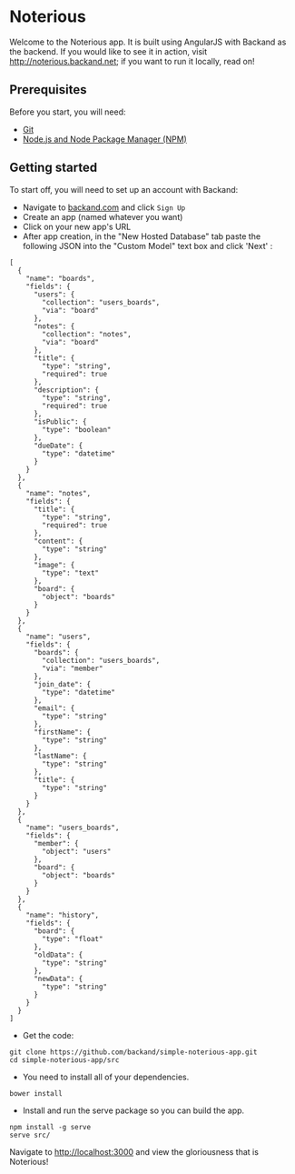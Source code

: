 # Noterious 


Welcome to the Noterious app. It is built using AngularJS with Backand as the backend. If you would like to see it in action, visit http://noterious.backand.net; if you want to run it locally, read on!

## Prerequisites
Before you start, you will need:
* [Git](http://git-scm.com/book/en/v2/Getting-Started-Installing-Git)
* [Node.js and Node Package Manager (NPM)](https://nodejs.org/download/)

## Getting started

To start off, you will need to set up an account with Backand:
* Navigate to [backand.com](https://www.backand.com/) and click `Sign Up`
* Create an app (named whatever you want)
* Click on your new app's URL
* After app creation, in the "New Hosted Database" tab paste the following JSON into the "Custom Model" text box and click 'Next' :
```
[
  {
    "name": "boards",
    "fields": {
      "users": {
        "collection": "users_boards",
        "via": "board"
      },
      "notes": {
        "collection": "notes",
        "via": "board"
      },
      "title": {
        "type": "string",
        "required": true
      },
      "description": {
        "type": "string",
        "required": true
      },
      "isPublic": {
        "type": "boolean"
      },
      "dueDate": {
        "type": "datetime"
      }
    }
  },
  {
    "name": "notes",
    "fields": {
      "title": {
        "type": "string",
        "required": true
      },
      "content": {
        "type": "string"
      },
      "image": {
        "type": "text"
      },
      "board": {
        "object": "boards"
      }
    }
  },
  {
    "name": "users",
    "fields": {
      "boards": {
        "collection": "users_boards",
        "via": "member"
      },
      "join_date": {
        "type": "datetime"
      },
      "email": {
        "type": "string"
      },
      "firstName": {
        "type": "string"
      },
      "lastName": {
        "type": "string"
      },
      "title": {
        "type": "string"
      }
    }
  },
  {
    "name": "users_boards",
    "fields": {
      "member": {
        "object": "users"
      },
      "board": {
        "object": "boards"
      }
    }
  },
  {
    "name": "history",
    "fields": {
      "board": {
        "type": "float"
      },
      "oldData": {
        "type": "string"
      },
      "newData": {
        "type": "string"
      }
    }
  }
]
```
* Get the code:
```
git clone https://github.com/backand/simple-noterious-app.git
cd simple-noterious-app/src
```

* You need to install all of your dependencies.
```
bower install
```
* Install and run the serve package so you can build the app.

```
npm install -g serve
serve src/
```




Navigate to [http://localhost:3000](http://localhost:3000) and view the gloriousness that is Noterious!

